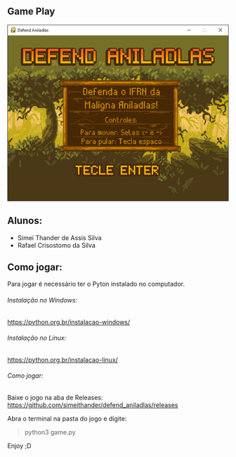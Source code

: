 ## Game Play

[![Screenshot](https://raw.githubusercontent.com/simeithander/defend_aniladlas/master/arquivos/screenshot/screen.png)](https://www.youtube.com/watch?v=fRZPuFn_S1s)

## Alunos:
* Simei Thander de Assis Silva
* Rafael Crisostomo da Silva

## Como jogar:

Para jogar é necessário ter o Pyton instalado no computador.

###### Instalação no Windows:

https://python.org.br/instalacao-windows/

###### Instalação no Linux:

https://python.org.br/instalacao-linux/

###### Como jogar:

Baixe o jogo na aba de Releases:
https://github.com/simeithander/defend_aniladlas/releases

Abra o terminal na pasta do jogo e digite: 

> python3 game.py

Enjoy ;D
